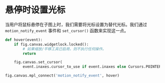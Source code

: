 # 悬停时设置光标

当用户将鼠标悬停在子图上时，我们需要将光标设置为替代光标。我们通过 `motion_notify_event` 事件和 `set_cursor()` 函数来实现这一点。

```python
def hover(event):
    if fig.canvas.widgetlock.locked():
        # 如果缩放/平移工具已启用，则不执行任何操作。
        return

    fig.canvas.set_cursor(
        event.inaxes.cursor_to_use if event.inaxes else Cursors.POINTER)

fig.canvas.mpl_connect('motion_notify_event', hover)
```
